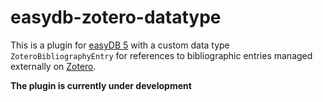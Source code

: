 # easydb-zotero-datatype

This is a plugin for [easyDB 5](http://5.easydb.de/) with a custom data type
`ZoteroBibliographyEntry` for references to bibliographic entries managed externally
on [Zotero](https://zotero.org).

**The plugin is currently under development**
